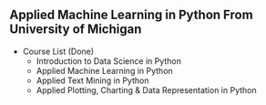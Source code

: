 ## Applied Machine Learning in Python From University of Michigan

* Course List (Done)
  * Introduction to Data Science in Python
  * Applied Machine Learning in Python
  * Applied Text Mining in Python
  * Applied Plotting, Charting & Data Representation in Python
  

